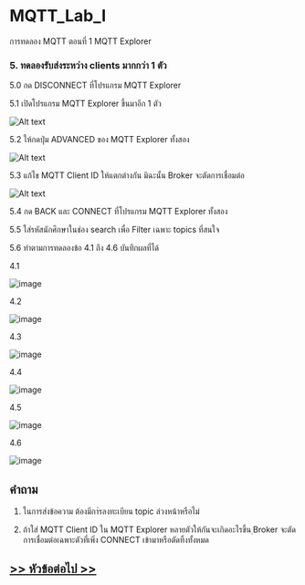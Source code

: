 # MQTT_Lab_I
การทดลอง MQTT ตอนที่ 1  MQTT Explorer


### 5. ทดลองรับส่งระหว่าง clients มากกว่า 1 ตัว

5.0 กด DISCONNECT ที่โปรแกรม MQTT Explorer 

5.1 เปิดโปรแกรม MQTT Explorer ขึ้นมาอีก 1 ตัว

![Alt text](Pictures/Picture-11.png)

5.2 ให้กดปุ่ม ADVANCED ของ MQTT Explorer ทั้งสอง

![Alt text](./Pictures/Picture-12.png)


5.3 แก้ไข MQTT Client ID ให้แตกต่างกัน มิฉะนั้น Broker จะตัดการเชื่อมต่อ

![Alt text](./Pictures/Picture-13.png)

5.4 กด BACK และ CONNECT ที่โปรแกรม MQTT Explorer ทั้งสอง

5.5 ใส่รหัสนักศึกษาในช่อง search เพื่อ Filter เฉพาะ topics ที่สนใจ

5.6 ทำตามการทดลองข้อ 4.1 ถึง 4.6  บันทึกผลที่ได้

4.1

![image](https://github.com/Siracha192/MQTT_Lab_I/assets/115066298/31fce298-8424-40d0-9008-d06aca2568c3)

4.2

![image](https://github.com/Siracha192/MQTT_Lab_I/assets/115066298/c4340747-7e0b-4f3a-b237-aa8b9d10b677)

4.3

![image](https://github.com/Siracha192/MQTT_Lab_I/assets/115066298/d1ee4900-97c1-4bfc-9403-5689e4cb025d)


4.4

![image](https://github.com/Siracha192/MQTT_Lab_I/assets/115066298/540ff02c-c502-473f-a335-a26ded1ebca8)

4.5

![image](https://github.com/Siracha192/MQTT_Lab_I/assets/115066298/a138c2ee-0fe0-487b-987d-573e73088ed4)

4.6

![image](https://github.com/Siracha192/MQTT_Lab_I/assets/115066298/8dbc097a-29b9-4cc4-8fb2-579e3dadb03d)

## คำถาม 

1. ในการส่งข้อความ ต้องมีกา่รลงทะเบียน topic ล่วงหน้าหรือไม่

2. ถ้าใส่ MQTT Client ID ใน MQTT Explorer หลายตัวให้กันจะเกิดอะไรขึ้น ฺBroker จะตัดการเชื่อมต่อเฉพาะตัวที่เพิ่ง CONNECT เข้ามาหรือตัดทิ้งทั้งหมด


##  [>> หัวข้อต่อไป >>](./MQTT_Sheet_lab_3.md) 
